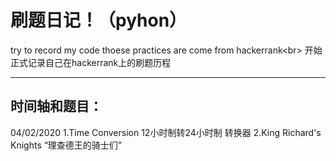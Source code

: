 刷题日记！（pyhon）
===
try to record my code
thoese practices are come from hackerrank\<br>
开始正式记录自己在hackerrank上的刷题历程

---
时间轴和题目：
---

04/02/2020
1.Time Conversion   12小时制转24小时制  转换器
2.King Richard's Knights     “理查德王的骑士们” 
